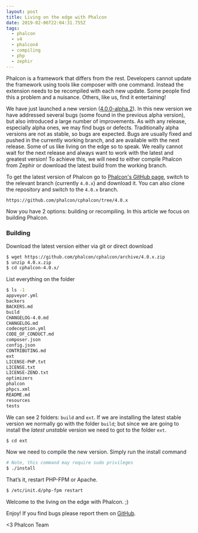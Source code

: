 ```yaml
---
layout: post
title: Living on the edge with Phalcon
date: 2019-02-06T22:04:31.755Z
tags:
  - phalcon
  - v4
  - phalcon4
  - compiling
  - php
  - zephir
---
```

Phalcon is a framework that differs from the rest. Developers cannot update the framework using tools like composer with one command. Instead the extension needs to be recompiled with each new update. Some people find this a problem and a nuisance. Others, like us, find it entertaining!
<!--more-->

We have just launched a new version ([4.0.0-alpha.2](https://github.com/phalcon/cphalcon/releases/tag/v4.0.0-alpha.2)). In this new version we have addressed several bugs (some found in the previous alpha version), but also introduced a large number of improvements. As with any release, especially alpha ones, we may find bugs or defects. Traditionally alpha versions are not as stable, so bugs are expected. Bugs are usually fixed and pushed in the currently working branch, and are available with the next release. Some of us like living on the edge so to speak. We really cannot wait for the next release and always want to work with the latest and greatest version! To achieve this, we will need to either compile Phalcon from Zephir or download the latest build from the working branch.

To get the latest version of Phalcon go to [Phalcon's GitHub page](https://github.com/phalcon/cphalcon), switch to the relevant branch (currently `4.0.x`) and download it. You can also clone the repository and switch to the `4.0.x` branch.

```bash
https://github.com/phalcon/cphalcon/tree/4.0.x
```

Now you have 2 options: building or recompiling. In this article we focus on building Phalcon.

### Building
Download the latest version either via git or direct download

```bash
$ wget https://github.com/phalcon/cphalcon/archive/4.0.x.zip
$ unzip 4.0.x.zip
$ cd cphalcon-4.0.x/
```

List everything on the folder

```bash
$ ls -1
appveyor.yml
backers
BACKERS.md
build
CHANGELOG-4.0.md
CHANGELOG.md
codeception.yml
CODE_OF_CONDUCT.md
composer.json
config.json
CONTRIBUTING.md
ext
LICENSE-PHP.txt
LICENSE.txt
LICENSE-ZEND.txt
optimizers
phalcon
phpcs.xml
README.md
resources
tests
```

We can see 2 folders: `build` and `ext`. If we are installing the latest stable version we normally go with the folder `build`; but since we are going to install the _latest unstable_ version we need to got to the folder `ext`.

```bash
$ cd ext
```

Now we need to compile the new version. Simply run the install command

```bash
# Note, this command may require sudo privileges
$ ./install
```

That’s it, restart PHP-FPM or Apache. 

```bash
$ /etc/init.d/php-fpm restart
```

Welcome to the living on the edge with Phalcon. ;)

Enjoy! If you find bugs please report them on [GitHub](https://github.com/phalcon/cphalcon/issues).


<3 Phalcon Team
